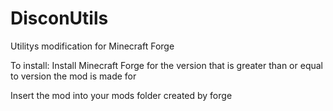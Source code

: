 DisconUtils
===========

Utilitys modification for Minecraft Forge

To install:
Install Minecraft Forge for the version that is greater than or equal to version the mod is made for

Insert the mod into your mods folder created by forge
